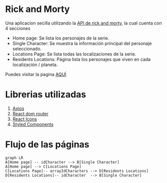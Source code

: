 # Rick and Morty

Una aplicacion secilla utilizando la [API de rick and morty](https://rickandmortyapi.com/),  la cual cuenta con 4 secciones 

- Home page: Se lista los personajes de la serie.
- Single Character: Se muestra la información principal del personaje seleccionado.
- Locations Page: Se lista todas las localizaciones de la serie.
- Residents Locations: Página lista los personajes que viven en cada localización / planeta.

Puedes visitar la pagina [AQUÍ](https://jovial-hugle-e097ca.netlify.app/)

# Librerias utilizadas

 1. [Axios](https://www.npmjs.com/package/axios)
 2. [React dom router](https://reactrouter.com/web/guides/quick-start)
 3. [React Icons](https://react-icons.github.io/react-icons/) 
 4. [Styled Components](https://styled-components.com/)

# Flujo de las páginas


```mermaid
graph LR
A[Home page] -- idCharacter --> B[Single Character]
A[Home page] --> C[Locations Page]
C[Locations Page]-- arrayIdCharacters --> D[Residents Locations]
D[Residents Locations]-- idCharacter  --> B[Single Character]
```
